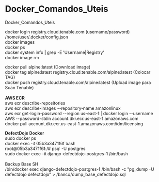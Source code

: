 # Docker_Comandos_Uteis
Docker_Comandos_Uteis

docker login registry.cloud.tenable.com (username/password) <br> 
/home/user/.docker/config.json <br>
docker images <br>
docker ps <br>
docker system info | grep -E 'Username|Registry' <br>
docker image rm <br>

docker pull alpine:latest (Download image) <br>
docker tag alpine:latest registry.cloud.tenable.com/alpine:latest (Colocar TAG) <br>
docker push registry.cloud.tenable.com/alpine:latest (Upload image para Scan Tenable) <br>
<br>
**AWS ECR** <br>
aws ecr describe-repositories <br>
aws ecr describe-images --repository-name amazonlinux <br>
aws ecr get-login-password --region us-east-1 | docker login --username AWS --password-stdin account.dkr.ecr.us-east-1.amazonaws.com <br>
docker pull account.dkr.ecr.us-east-1.amazonaws.com/idm/licensing <br>

**DefectDojo Docker** <br>
sudo docker ps <br>
docker exec -it 05b3a3471f6f bash <br>
root@05b3a3471f6f:/# psql -U postgres <br>
sudo docker exec -it django-defectdojo-postgres-1 /bin/bash <br>
<br>
Backup Base SH <br>
/bin/docker exec django-defectdojo-postgres-1 /bin/bash -c "pg_dump -U defectdojo defectdojo" > /banco/dump_base_defectdojo.sql <br>
